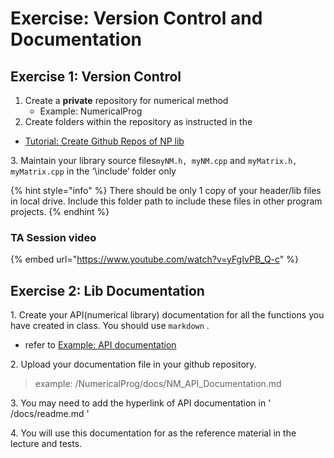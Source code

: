# Exercise: Version Control and Documentation

## Exercise 1: Version Control

1. Create a **private** repository for numerical method
   * Example: NumericalProg
2. Create folders within the repository as instructed in the

* [Tutorial: Create Github Repos of NP lib](tutorial-markdown.md#preparation)

3\. Maintain your library source files`myNM.h, myNM.cpp` and `myMatrix.h, myMatrix.cpp` in the ‘\include’ folder only

{% hint style="info" %}
There should be only 1 copy of your header/lib files in local drive. Include this folder path to include these files in other program projects.
{% endhint %}

### TA Session video

{% embed url="https://www.youtube.com/watch?v=yFgIvPB_Q-c" %}

## Exercise 2: Lib Documentation

1\. Create your API(numerical library) documentation for all the functions you have created in class. You should use `markdown` .

* refer to [Example: API documentation](../../other-programming/markdown/example-api-documentation.md#numerical-programming-api)

2\. Upload your documentation file in your github repository.

> example: /NumericalProg/docs/NM\_API\_Documentation.md

3\. You may need to add the hyperlink of API documentation in ' /docs/readme.md '

4\. You will use this documentation for as the reference material in the lecture and tests.
